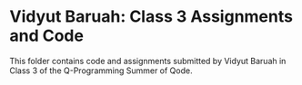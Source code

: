 # Vidyut Baruah: Class 3 Assignments and Code
This folder contains code and assignments submitted by Vidyut Baruah in Class 3 of the Q-Programming Summer of Qode.